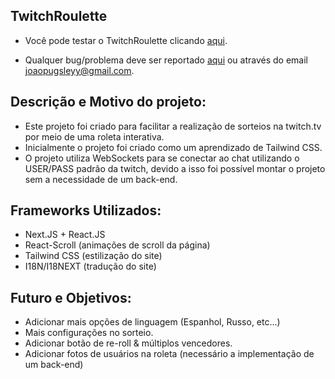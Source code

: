 ## TwitchRoulette
- Você pode testar o TwitchRoulette clicando <a href="https://twitchroulette.live/">aqui</a>.

- Qualquer bug/problema deve ser reportado <a href="https://github.com/insannityxd/twitchroulette/issues">aqui</a> ou através do email joaopugsleyy@gmail.com.

## Descrição e Motivo do projeto:
- Este projeto foi criado para facilitar a realização de sorteios na twitch.tv por meio de uma roleta interativa.
- Inicialmente o projeto foi criado como um aprendizado de Tailwind CSS.
- O projeto utiliza WebSockets para se conectar ao chat utilizando o USER/PASS padrão da twitch, devido a isso foi possível montar o projeto sem a necessidade de um back-end.

## Frameworks Utilizados:
- Next.JS + React.JS
- React-Scroll (animações de scroll da página)
- Tailwind CSS (estilização do site)
- I18N/I18NEXT (tradução do site)

## Futuro e Objetivos:
- Adicionar mais opções de linguagem (Espanhol, Russo, etc...)
- Mais configurações no sorteio.
- Adicionar botão de re-roll & múltiplos vencedores.
- Adicionar fotos de usuários na roleta (necessário a implementação de um back-end)